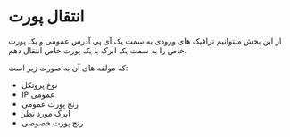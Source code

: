 # انتقال پورت

از این بخش میتوانیم ترافیک های ورودی به سمت یک آی پی آدرس عمومی و یک پورت خاص را به سمت یک ابرک با یک پورت خاص انتقال دهم.

<DarkModeImage
  dark-src="/images/guides/fa/dark/networks/add-portforward.png"
  light-src="/images/guides/fa/light/networks/add-portforward.png"
  alt="Registration image"
/>

<!-- todo: we ca explain more about this fields -->

که مولفه های آن به صورت زیر است:

- نوع پروتکل
- IP عمومی
- رنج پورت عمومی
- ابرک مورد نظر
- رنج پورت خصوصی

<DarkModeImage
  dark-src="/images/guides/fa/dark/networks/portforward-entry.png"
  light-src="/images/guides/fa/light/networks/portforward-entry.png"
  alt="Registration image"
/>
